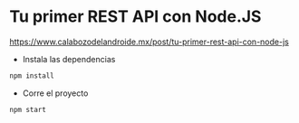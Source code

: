 # Tu primer REST API con Node.JS

https://www.calabozodelandroide.mx/post/tu-primer-rest-api-con-node-js

- Instala las dependencias
```bash
npm install
```

- Corre el proyecto
```bash
npm start
```